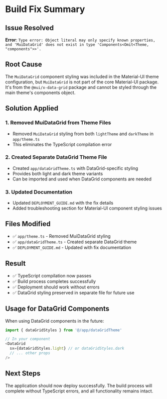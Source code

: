 # Build Fix Summary

## Issue Resolved
**Error**: `Type error: Object literal may only specify known properties, and 'MuiDataGrid' does not exist in type 'Components<Omit<Theme, "components">>'.`

## Root Cause
The `MuiDataGrid` component styling was included in the Material-UI theme configuration, but `MuiDataGrid` is not part of the core Material-UI package. It's from the `@mui/x-data-grid` package and cannot be styled through the main theme's components object.

## Solution Applied

### 1. Removed MuiDataGrid from Theme Files
- Removed `MuiDataGrid` styling from both `lightTheme` and `darkTheme` in `app/theme.ts`
- This eliminates the TypeScript compilation error

### 2. Created Separate DataGrid Theme File
- Created `app/dataGridTheme.ts` with DataGrid-specific styling
- Provides both light and dark theme variants
- Can be imported and used when DataGrid components are needed

### 3. Updated Documentation
- Updated `DEPLOYMENT_GUIDE.md` with the fix details
- Added troubleshooting section for Material-UI component styling issues

## Files Modified
- ✅ `app/theme.ts` - Removed MuiDataGrid styling
- ✅ `app/dataGridTheme.ts` - Created separate DataGrid theme
- ✅ `DEPLOYMENT_GUIDE.md` - Updated with fix documentation

## Result
- ✅ TypeScript compilation now passes
- ✅ Build process completes successfully
- ✅ Deployment should work without errors
- ✅ DataGrid styling preserved in separate file for future use

## Usage for DataGrid Components
When using DataGrid components in the future:

```typescript
import { dataGridStyles } from '@/app/dataGridTheme'

// In your component
<DataGrid
  sx={dataGridStyles.light} // or dataGridStyles.dark
  // ... other props
/>
```

## Next Steps
The application should now deploy successfully. The build process will complete without TypeScript errors, and all functionality remains intact.

